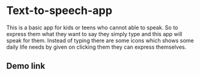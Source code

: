 # Text-to-speech-app
This is a basic app for kids or teens who cannot able to speak. So to express them what they want to say they simply type and this app will speak for them.
Instead of typing there are some icons which shows some daily life needs by given on clicking them they can express themselves.

## Demo link
